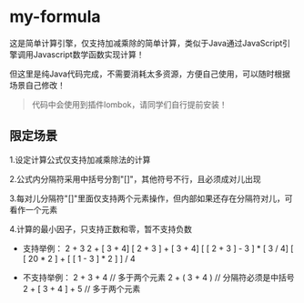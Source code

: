# my-formula

这是简单计算引擎，仅支持加减乘除的简单计算，类似于Java通过JavaScript引擎调用Javascript数学函数实现计算！

但这里是纯Java代码完成，不需要消耗太多资源，方便自己使用，可以随时根据场景自己修改！

> 代码中会使用到插件lombok，请同学们自行提前安装！

## 限定场景

1.设定计算公式仅支持加减乘除法的计算

2.公式内分隔符采用中括号分割"[]"，其他符号不行，且必须成对儿出现

3.每对儿分隔符"[]"里面仅支持两个元素操作，但内部如果还存在分隔符对儿，可看作一个元素

4.计算的最小因子，只支持正数和零，暂不支持负数

- 支持举例：
2 + 3
2 + [ 3 + 4]
[ 2 + 3 ] + [ 3 + 4]
[ [ 2 + 3 ] - 3 ] * [ 3 / 4]
[ [ 20 * 2 ] + [ [ 1 - 3 ] * 2 ] ] / 4

- 不支持举例：
2 + 3 + 4 // 多于两个元素
2 + ( 3 + 4 ) // 分隔符必须是中括号
2 + [ 3 + 4 ] + 5 // 多于两个元素